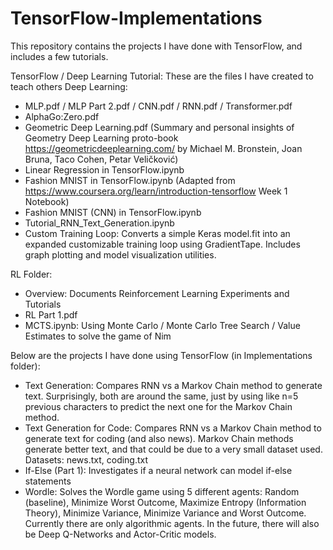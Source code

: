 # TensorFlow-Implementations

This repository contains the projects I have done with TensorFlow, and includes a few tutorials.

TensorFlow / Deep Learning Tutorial:
These are the files I have created to teach others Deep Learning:
- MLP.pdf / MLP Part 2.pdf / CNN.pdf / RNN.pdf / Transformer.pdf
- AlphaGo:Zero.pdf
- Geometric Deep Learning.pdf (Summary and personal insights of Geometry Deep Learning proto-book https://geometricdeeplearning.com/ by Michael M. Bronstein, Joan Bruna, Taco Cohen, Petar Veličković)
- Linear Regression in TensorFlow.ipynb
- Fashion MNIST in TensorFlow.ipynb (Adapted from https://www.coursera.org/learn/introduction-tensorflow Week 1 Notebook)
- Fashion MNIST (CNN) in TensorFlow.ipynb
- Tutorial_RNN_Text_Generation.ipynb
- Custom Training Loop: Converts a simple Keras model.fit into an expanded customizable training loop using GradientTape. Includes graph plotting and model visualization utilities. 

RL Folder:
- Overview: Documents Reinforcement Learning Experiments and Tutorials
- RL Part 1.pdf
- MCTS.ipynb: Using Monte Carlo / Monte Carlo Tree Search / Value Estimates to solve the game of Nim

Below are the projects I have done using TensorFlow (in Implementations folder):
- Text Generation: Compares RNN vs a Markov Chain method to generate text. Surprisingly, both are around the same, just by using like n=5 previous characters to predict the next one for the Markov Chain method.
- Text Generation for Code: Compares RNN vs a Markov Chain method to generate text for coding (and also news). Markov Chain methods generate better text, and that could be due to a very small dataset used. Datasets: news.txt, coding.txt
- If-Else (Part 1): Investigates if a neural network can model if-else statements
- Wordle: Solves the Wordle game using 5 different agents: Random (baseline), Minimize Worst Outcome, Maximize Entropy (Information Theory), Minimize Variance, Minimize Variance and Worst Outcome. Currently there are only algorithmic agents. In the future, there will also be Deep Q-Networks and Actor-Critic models.
